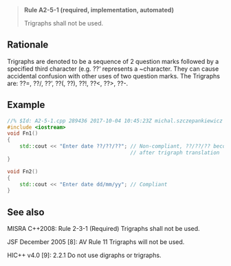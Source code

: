 > **Rule A2-5-1 (required, implementation, automated)**
>
> Trigraphs shall not be used.

## Rationale

Trigraphs are denoted to be a sequence of 2 question marks followed by a specified
third character (e.g. ??’ represents a ~character. They can cause accidental
confusion with other uses of two question marks.
The Trigraphs are: ??=, ??/, ??’, ??(, ??), ??!, ??<, ??>, ??-.

## Example

```cpp
//% $Id: A2-5-1.cpp 289436 2017-10-04 10:45:23Z michal.szczepankiewicz $
#include <iostream>
void Fn1()
{
    std::cout << "Enter date ??/??/??"; // Non-compliant, ??/??/?? becomes \\??
                                        // after trigraph translation
}

void Fn2()
{
    std::cout << "Enter date dd/mm/yy"; // Compliant
}

```

## See also

MISRA C++2008: Rule 2-3-1 (Required) Trigraphs shall not be used.

JSF December 2005 [8]: AV Rule 11 Trigraphs will not be used.

HIC++ v4.0 [9]: 2.2.1 Do not use digraphs or trigraphs.
